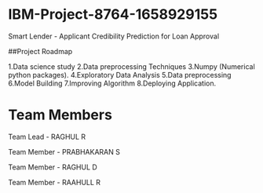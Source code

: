 # IBM-Project-8764-1658929155
Smart Lender - Applicant Credibility Prediction for Loan Approval

##Project Roadmap

1.Data science study
2.Data preprocessing Techniques
3.Numpy (Numerical python packages).
4.Exploratory Data Analysis
5.Data preprocessing
6.Model Building
7.Improving Algorithm
8.Deploying Application.

# Team Members

Team Lead - RAGHUL R

Team Member - PRABHAKARAN S

Team Member - RAGHUL D

Team Member - RAAHULL R
